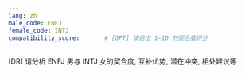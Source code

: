 ```yaml
---
lang: zh
male_code: ENFJ
female_code: INTJ
compatibility_score:       # [GPT] 请给出 1–10 的契合度评分
---
```


[DR] 请分析 ENFJ 男与 INTJ 女的契合度, 互补优势, 潜在冲突, 相处建议等

